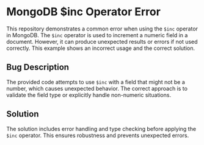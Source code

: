 # MongoDB $inc Operator Error

This repository demonstrates a common error when using the `$inc` operator in MongoDB. The `$inc` operator is used to increment a numeric field in a document.  However, it can produce unexpected results or errors if not used correctly.  This example shows an incorrect usage and the correct solution.

## Bug Description
The provided code attempts to use `$inc` with a field that might not be a number, which causes unexpected behavior.  The correct approach is to validate the field type or explicitly handle non-numeric situations.

## Solution
The solution includes error handling and type checking before applying the `$inc` operator.  This ensures robustness and prevents unexpected errors.
